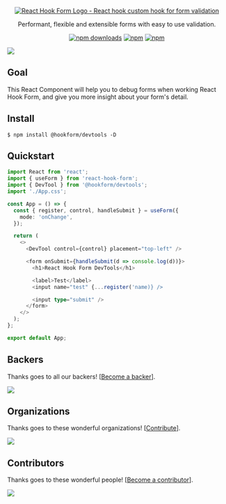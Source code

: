 <div align="center">
    <p align="center">
        <a href="https://react-hook-form.com" title="React Hook Form - Simple React forms validation">
            <img src="https://raw.githubusercontent.com/bluebill1049/react-hook-form/master/docs/logo.png" alt="React Hook Form Logo - React hook custom hook for form validation" />
        </a>
    </p>
</div>

<p align="center">Performant, flexible and extensible forms with easy to use validation.</p>

<div align="center">

[![npm downloads](https://img.shields.io/npm/dm/@hookform/devtools.svg?style=for-the-badge)](https://www.npmjs.com/package/@hookform/devtools)
[![npm](https://img.shields.io/npm/dt/@hookform/devtools.svg?style=for-the-badge)](https://www.npmjs.com/package/@hookform/devtools)
[![npm](https://img.shields.io/bundlephobia/minzip/@hookform/devtools?style=for-the-badge)](https://bundlephobia.com/result?p=@hookform/devtools)

</div>

<img src="https://react-hook-form.com/static/dev-tool-5b2a4d10769a292c6f1ca78a6170e4db.png" />

## Goal

This React Component will help you to debug forms when working React Hook Form, and give you more insight about your form's detail.

## Install

    $ npm install @hookform/devtools -D

## Quickstart

```typescript jsx
import React from 'react';
import { useForm } from 'react-hook-form';
import { DevTool } from '@hookform/devtools';
import './App.css';

const App = () => {
  const { register, control, handleSubmit } = useForm({
    mode: 'onChange',
  });

  return (
    <>
      <DevTool control={control} placement="top-left" />

      <form onSubmit={handleSubmit(d => console.log(d))}>
        <h1>React Hook Form DevTools</h1>

        <label>Test</label>
        <input name="test" {...register('name)} />

        <input type="submit" />
      </form>
    </>
  );
};

export default App;
```

## Backers

Thanks goes to all our backers! [[Become a backer](https://opencollective.com/react-hook-form#backer)].

<a href="https://opencollective.com/react-hook-form#backers">
    <img src="https://opencollective.com/react-hook-form/backers.svg?width=950" />
</a>

## Organizations

Thanks goes to these wonderful organizations! [[Contribute](https://opencollective.com/react-hook-form/contribute)].

<a href="https://github.com/react-hook-form/react-hook-form/graphs/contributors">
    <img src="https://opencollective.com/react-hook-form/organizations.svg?width=950" />
</a>

## Contributors

Thanks goes to these wonderful people! [[Become a contributor](https://github.com/react-hook-form/react-hook-form/blob/master/CONTRIBUTING.md)].

<a href="https://github.com/react-hook-form/react-hook-form/graphs/contributors">
    <img src="https://opencollective.com/react-hook-form/contributors.svg?width=950" />
</a>
